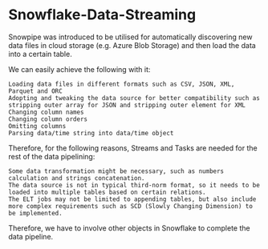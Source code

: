 # Snowflake-Data-Streaming
Snowpipe was introduced to be utilised for automatically discovering new data files in cloud storage (e.g. Azure Blob Storage) and then load the data into a certain table.

We can easily achieve the following with it:

    Loading data files in different formats such as CSV, JSON, XML, Parquet and ORC
    Adopting and tweaking the data source for better compatibility such as stripping outer array for JSON and stripping outer element for XML
    Changing column names
    Changing column orders
    Omitting columns
    Parsing data/time string into data/time object

Therefore, for the following reasons, Streams and Tasks are needed for the rest of the data pipelining:

    Some data transformation might be necessary, such as numbers calculation and strings concatenation.
    The data source is not in typical third-norm format, so it needs to be loaded into multiple tables based on certain relations.
    The ELT jobs may not be limited to appending tables, but also include more complex requirements such as SCD (Slowly Changing Dimension) to be implemented.

Therefore, we have to involve other objects in Snowflake to complete the data pipeline.
